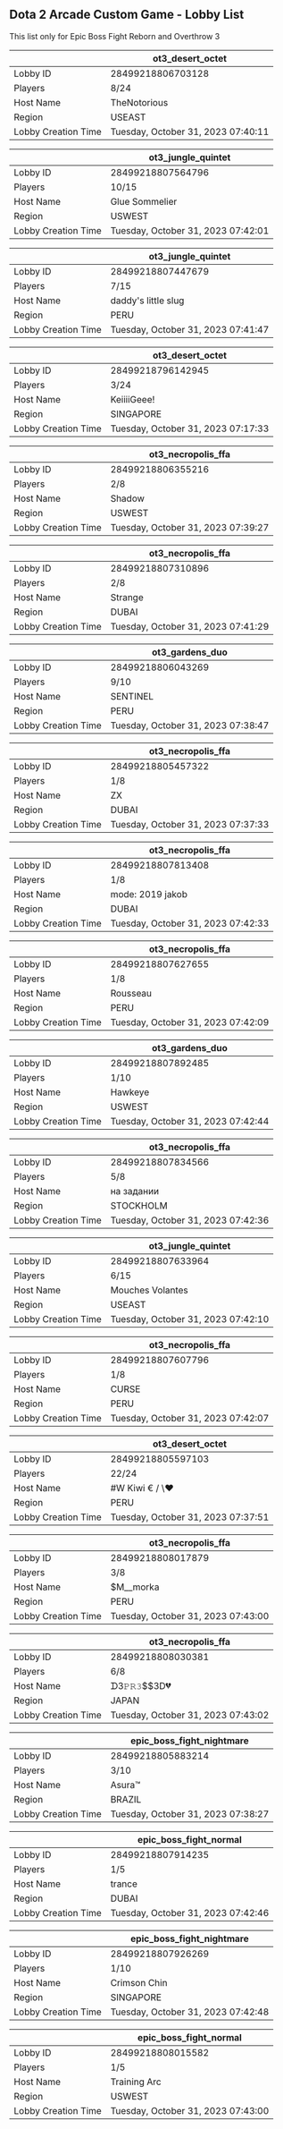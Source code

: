 ## Dota 2 Arcade Custom Game - Lobby List

This list only for Epic Boss Fight Reborn and Overthrow 3

|  | ot3_desert_octet |
| ------ | ------ |
| Lobby ID | 28499218806703128 |
| Players | 8/24 |
| Host Name | TheNotorious |
| Region | USEAST |
| Lobby Creation Time | Tuesday, October 31, 2023 07:40:11 |


|  | ot3_jungle_quintet |
| ------ | ------ |
| Lobby ID | 28499218807564796 |
| Players | 10/15 |
| Host Name | Glue Sommelier |
| Region | USWEST |
| Lobby Creation Time | Tuesday, October 31, 2023 07:42:01 |


|  | ot3_jungle_quintet |
| ------ | ------ |
| Lobby ID | 28499218807447679 |
| Players | 7/15 |
| Host Name | daddy's little slug |
| Region | PERU |
| Lobby Creation Time | Tuesday, October 31, 2023 07:41:47 |


|  | ot3_desert_octet |
| ------ | ------ |
| Lobby ID | 28499218796142945 |
| Players | 3/24 |
| Host Name | KeiiiiGeee! |
| Region | SINGAPORE |
| Lobby Creation Time | Tuesday, October 31, 2023 07:17:33 |


|  | ot3_necropolis_ffa |
| ------ | ------ |
| Lobby ID | 28499218806355216 |
| Players | 2/8 |
| Host Name | Shadow |
| Region | USWEST |
| Lobby Creation Time | Tuesday, October 31, 2023 07:39:27 |


|  | ot3_necropolis_ffa |
| ------ | ------ |
| Lobby ID | 28499218807310896 |
| Players | 2/8 |
| Host Name | Strange | 妙 |
| Region | DUBAI |
| Lobby Creation Time | Tuesday, October 31, 2023 07:41:29 |


|  | ot3_gardens_duo |
| ------ | ------ |
| Lobby ID | 28499218806043269 |
| Players | 9/10 |
| Host Name | SENTINEL |
| Region | PERU |
| Lobby Creation Time | Tuesday, October 31, 2023 07:38:47 |


|  | ot3_necropolis_ffa |
| ------ | ------ |
| Lobby ID | 28499218805457322 |
| Players | 1/8 |
| Host Name | ZX |
| Region | DUBAI |
| Lobby Creation Time | Tuesday, October 31, 2023 07:37:33 |


|  | ot3_necropolis_ffa |
| ------ | ------ |
| Lobby ID | 28499218807813408 |
| Players | 1/8 |
| Host Name | mode: 2019 jakob |
| Region | DUBAI |
| Lobby Creation Time | Tuesday, October 31, 2023 07:42:33 |


|  | ot3_necropolis_ffa |
| ------ | ------ |
| Lobby ID | 28499218807627655 |
| Players | 1/8 |
| Host Name | Rousseau |
| Region | PERU |
| Lobby Creation Time | Tuesday, October 31, 2023 07:42:09 |


|  | ot3_gardens_duo |
| ------ | ------ |
| Lobby ID | 28499218807892485 |
| Players | 1/10 |
| Host Name | Hawkeye |
| Region | USWEST |
| Lobby Creation Time | Tuesday, October 31, 2023 07:42:44 |


|  | ot3_necropolis_ffa |
| ------ | ------ |
| Lobby ID | 28499218807834566 |
| Players | 5/8 |
| Host Name | на задании |
| Region | STOCKHOLM |
| Lobby Creation Time | Tuesday, October 31, 2023 07:42:36 |


|  | ot3_jungle_quintet |
| ------ | ------ |
| Lobby ID | 28499218807633964 |
| Players | 6/15 |
| Host Name | Mouches Volantes |
| Region | USEAST |
| Lobby Creation Time | Tuesday, October 31, 2023 07:42:10 |


|  | ot3_necropolis_ffa |
| ------ | ------ |
| Lobby ID | 28499218807607796 |
| Players | 1/8 |
| Host Name | CURSE |
| Region | PERU |
| Lobby Creation Time | Tuesday, October 31, 2023 07:42:07 |


|  | ot3_desert_octet |
| ------ | ------ |
| Lobby ID | 28499218805597103 |
| Players | 22/24 |
| Host Name | #W Kiwi € / \♥ |
| Region | PERU |
| Lobby Creation Time | Tuesday, October 31, 2023 07:37:51 |


|  | ot3_necropolis_ffa |
| ------ | ------ |
| Lobby ID | 28499218808017879 |
| Players | 3/8 |
| Host Name | $M__morka |
| Region | PERU |
| Lobby Creation Time | Tuesday, October 31, 2023 07:43:00 |


|  | ot3_necropolis_ffa |
| ------ | ------ |
| Lobby ID | 28499218808030381 |
| Players | 6/8 |
| Host Name | ᗪ3𝙿𝚁𝟹$$3D💔 |
| Region | JAPAN |
| Lobby Creation Time | Tuesday, October 31, 2023 07:43:02 |


|  | epic_boss_fight_nightmare |
| ------ | ------ |
| Lobby ID | 28499218805883214 |
| Players | 3/10 |
| Host Name | Asura™ |
| Region | BRAZIL |
| Lobby Creation Time | Tuesday, October 31, 2023 07:38:27 |


|  | epic_boss_fight_normal |
| ------ | ------ |
| Lobby ID | 28499218807914235 |
| Players | 1/5 |
| Host Name | trance |
| Region | DUBAI |
| Lobby Creation Time | Tuesday, October 31, 2023 07:42:46 |


|  | epic_boss_fight_nightmare |
| ------ | ------ |
| Lobby ID | 28499218807926269 |
| Players | 1/10 |
| Host Name | Crimson Chin |
| Region | SINGAPORE |
| Lobby Creation Time | Tuesday, October 31, 2023 07:42:48 |


|  | epic_boss_fight_normal |
| ------ | ------ |
| Lobby ID | 28499218808015582 |
| Players | 1/5 |
| Host Name | Training Arc |
| Region | USWEST |
| Lobby Creation Time | Tuesday, October 31, 2023 07:43:00 |


